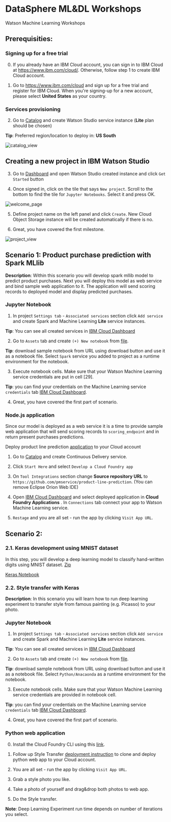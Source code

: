 # DataSphere ML&DL Workshops
Watson Machine Learning Workshops

## Prerequisities:

### Signing up for a free trial

0. If you already have an IBM Cloud account, you can sign in to IBM Cloud at https://www.ibm.com/cloud/. Otherwise, follow step 1 to create IBM Cloud account.

1. Go to https://www.ibm.com/cloud and sign up for a free trial and register for IBM Cloud. When you're signing-up for a new account, please select **United States** as your country.

### Services provisioning
2. Go to [Catalog](https://console.bluemix.net/catalog/) and create Watson Studio service instance (**Lite** plan should be chosen)

**Tip**: Preferred region/location to deploy in: **US South**

![catalog_view](images/catalog.jpg)


## Creating a new project in IBM Watson Studio
3. Go to [Dashboard](https://console.bluemix.net/dashboard/apps) and open Watson Studio created instance and click `Get Started` button

4. Once signed in, click on the tile that says `New project`. Scroll to the bottom to find the tile for `Jupyter Notebooks`. Select it and press OK.

![welcome_page](images/ws_welcome.jpg)

5. Define project name on the left panel and click `Create`. New Cloud Object Storage instance will be created automatically if there is no.

6. Great, you have covered the first milestone.

![project_view](images/project.jpg)


## Scenario 1: Product purchase prediction with Spark MLlib

**Description**: Within this scenario you will develop spark mllib model to predict product purchases. Next you will deploy this model as web service and bind sample web  application to it. The application will send scoring records to deployed model and display predicted purchases.

### Jupyter Notebook
1. In project `Settings tab` - `Associated services` section click `Add service` and create Spark and Machine Learning **Lite** service instances.

**Tip**: You can see all created services in [IBM Cloud Dashboard](https://console.bluemix.net/dashboard)

2. Go to `Assets` tab and create `(+) New notebook` from [file](https://dataplatform.ibm.com/analytics/notebooks/v2/d5e46fc8-3ea5-4982-a161-032905a2c42a/view?access_token=5cd484379907747b0e0e6a99d5546bcac8e39fb22268c7e0ff618db8c4e3c4bd).

  **Tip**: download sample notebook from URL using download button and use it as a notebook file. Select `Spark` service you added to project as a runtime environment for the notebook.

3. Execute notebook cells. Make sure that your Watson Machine Learning service credentials are put in cell [29].

  **Tip**: you can find your credentials on the Machine Learning service `credentials` tab [IBM Cloud Dashboard](https://console.bluemix.net/dashboard).

4. Great, you have covered the first part of scenario.

### Node.js application

Since our model is deployed as a web service it is a time to provide sample web application that will send scoring records to `scoring_endpoint` and in return present purchases predictions.

Deploy product line prediction [application](https://github.com/pmservice/product-line-prediction) to your Cloud account

1. Go to [Catalog](https://console.bluemix.net/catalog/) and create Continuous Delivery service.

2. Click `Start Here` and select `Develop a Cloud Foundry app`

3. On `Tool Integrations` section change **Source repository URL** to `https://github.com/pmservice/product-line-prediction`. (You can remove Eclipse Orion Web IDE)

4. Open [IBM Cloud Dashboard](https://console.bluemix.net/dashboard) and select deployed application in **Cloud Foundry Applications** . In `Connections` tab connect your app to Watson Machine Learning service.

5. `Restage` and you are all set - run the app by clicking `Visit App URL`.


## Scenario 2: 

### 2.1. Keras development using MNIST dataset

In this step, you will develop a deep learning model to classify hand-written digits using MNIST dataset. [Zip](https://github.com/pmservice/wml-sample-models/raw/master/keras/mnist/MNIST.zip)

[Keras Notebook](https://dataplatform.ibm.com/analytics/notebooks/b9809f95-f8d5-42e7-b9f3-343d9dc673e9/view?access_token=f9491fe943c5376bc300fc1a571b4d1367f25660b14daeed69ddadad0104d148)

### 2.2. Style transfer with Keras
**Description**: In this scenario you will learn how to run deep learning experiment to transfer style from famous painting (e.g. Picasso) to your photo.

### Jupyter Notebook
1. In project `Settings tab` - `Associated services` section click `Add service` and create Spark and Machine Learning **Lite** service instances.

  **Tip**: You can see all created services in [IBM Cloud Dashboard](https://console.bluemix.net/dashboard)

2. Go to `Assets` tab and create `(+) New notebook` from [file](https://dataplatform.ibm.com/analytics/notebooks/v2/b21d09ab-728f-4e70-a0cc-dcee9a395a9e/view?access_token=5f23e9fae56ca858df6795ec2d5b3bde9f5ff1224258f0f4703ea9327fd210b9).

  **Tip**: download sample notebook from URL using download button and use it as a notebook file. Select `Python/Anacaonda` as a runtime environment for the notebook.

3. Execute notebook cells. Make sure that your Watson Machine Learning service credentials are provided in notebook cell.

  **Tip**: you can find your credentials on the Machine Learning service `credentials` tab [IBM Cloud Dashboard](https://console.bluemix.net/dashboard).

4. Great, you have covered the first part of scenario.


### Python web application

0. Install the Cloud Foundry CLI using this [link](https://github.com/cloudfoundry/cli#downloads).

1. Follow up Style Transfer [deployment instruction](https://github.com/pmservice/style-transfer/blob/master/README.md) to clone and deploy python web app to your Cloud account.

2. You are all set - run the app by clicking `Visit App URL`.

3. Grab a style photo you like.

4. Take a photo of yourself and drag&drop both photos to web app.

5. Do the Style transfer.

**Note**: Deep Learning Experiment run time depends on number of iterations you select.
